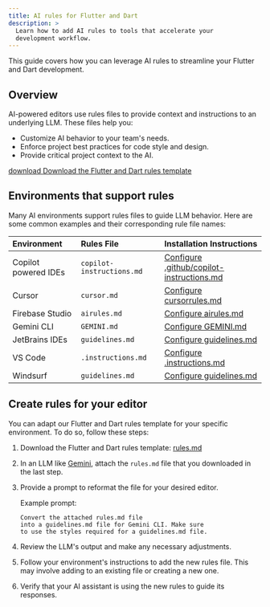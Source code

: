 ```yaml
---
title: AI rules for Flutter and Dart
description: >
  Learn how to add AI rules to tools that accelerate your
  development workflow.
---
```


This guide covers how you can leverage AI rules to
streamline your Flutter and Dart development.

## Overview

AI-powered editors use rules files to provide context and
instructions to an underlying LLM. These files help you:

*   Customize AI behavior to your team's needs.
*   Enforce project best practices for code style and
    design.
*   Provide critical project context to the AI.

<a class="filled-button" style="margin-bottom: 0.5rem;" href="/assets/files/flutter-rules-template.md" download>
  <span aria-hidden="true" class="material-symbols" translate="no">download</span>
  <span>Download the Flutter and Dart rules template</span>
</a>

## Environments that support rules

Many AI environments support rules files to guide
LLM behavior. Here are some common examples and their
corresponding rule file names:

| Environment | Rules File | Installation Instructions                     |
| :--- | :--- |:----------------------------------------------|
| Copilot powered IDEs | `copilot-instructions.md` | [Configure .github/copilot-instructions.md][] |
| Cursor | `cursor.md` | [Configure cursorrules.md][]                  |
| Firebase Studio | `airules.md` | [Configure airules.md][]                      |
| Gemini CLI | `GEMINI.md` | [Configure GEMINI.md][]                       |
| JetBrains IDEs | `guidelines.md` | [Configure guidelines.md][]                   |
| VS Code | `.instructions.md` | [Configure .instructions.md][]                |
| Windsurf | `guidelines.md` | [Configure guidelines.md][]                   |

[Configure airules.md]: https://firebase.google.com/docs/studio/set-up-gemini#custom-instructions
[Configure .github/copilot-instructions.md]: https://code.visualstudio.com/docs/copilot/copilot-customization#_custom-instructions
[Configure cursorrules.md]: https://docs.cursor.com/en/context/rules
[Configure guidelines.md]: https://www.jetbrains.com/help/junie/customize-guidelines.html
[Configure .instructions.md]: https://code.visualstudio.com/docs/copilot/copilot-customization#_custom-instructions
[Configure guidelines.md]: https://docs.windsurf.com/windsurf/cascade/memories#rules
[Configure GEMINI.md]: https://codelabs.developers.google.com/gemini-cli-hands-on

## Create rules for your editor

You can adapt our Flutter and Dart rules template for your
specific environment. To do so, follow these steps:

1.  Download the Flutter and Dart rules template:
    <a href="https://raw.githubusercontent.com/flutter/flutter/refs/heads/master/docs/rules/rules.md" download>rules.md</a>

1.  In an LLM like [Gemini][], attach the
    `rules.md` file that you downloaded in
    the last step.
    
1.  Provide a prompt to reformat the file for your desired
    editor.

    Example prompt:

    ```text
    Convert the attached rules.md file
    into a guidelines.md file for Gemini CLI. Make sure
    to use the styles required for a guidelines.md file.
    ```

1.  Review the LLM's output and make any necessary
    adjustments.

1.  Follow your environment's instructions to add the new
    rules file. This may involve adding to an existing file
    or creating a new one.

1.  Verify that your AI assistant is using the new rules to
    guide its responses.

[Gemini]: https://gemini.google.com/
